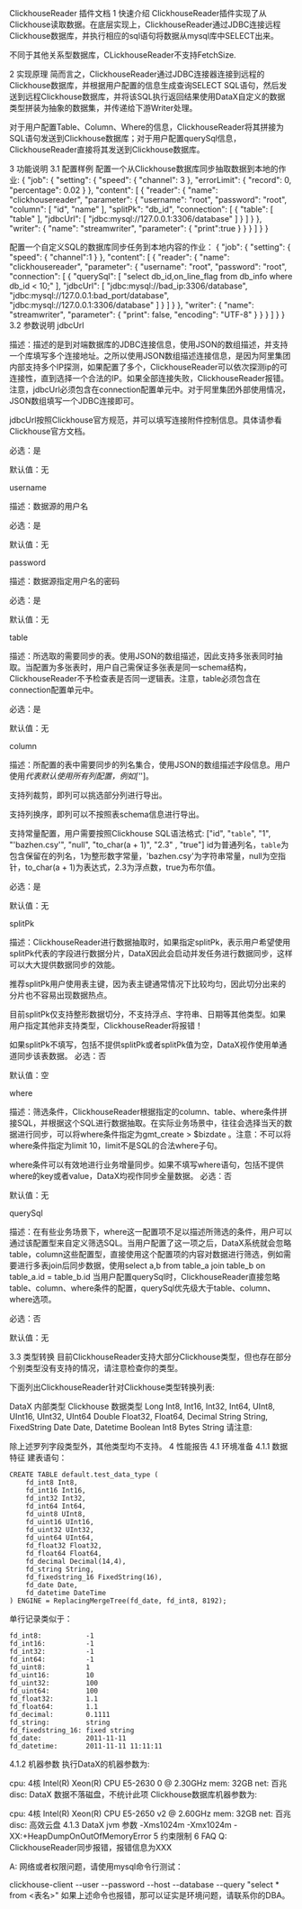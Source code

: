 ClickhouseReader 插件文档
1 快速介绍
ClickhouseReader插件实现了从Clickhouse读取数据。在底层实现上，ClickhouseReader通过JDBC连接远程Clickhouse数据库，并执行相应的sql语句将数据从mysql库中SELECT出来。

不同于其他关系型数据库，CLickhouseReader不支持FetchSize.

2 实现原理
简而言之，ClickhouseReader通过JDBC连接器连接到远程的Clickhouse数据库，并根据用户配置的信息生成查询SELECT SQL语句，然后发送到远程Clickhouse数据库，并将该SQL执行返回结果使用DataX自定义的数据类型拼装为抽象的数据集，并传递给下游Writer处理。

对于用户配置Table、Column、Where的信息，ClickhouseReader将其拼接为SQL语句发送到Clickhouse数据库；对于用户配置querySql信息，ClickhouseReader直接将其发送到Clickhouse数据库。

3 功能说明
3.1 配置样例
配置一个从Clickhouse数据库同步抽取数据到本地的作业:
{
    "job": {
        "setting": {
            "speed": {
                 "channel": 3
            },
            "errorLimit": {
                "record": 0,
                "percentage": 0.02
            }
        },
        "content": [
            {
                "reader": {
                    "name": "clickhousereader",
                    "parameter": {
                        "username": "root",
                        "password": "root",
                        "column": [
                            "id",
                            "name"
                        ],
                        "splitPk": "db_id",
                        "connection": [
                            {
                                "table": [
                                    "table"
                                ],
                                "jdbcUrl": [
     "jdbc:mysql://127.0.0.1:3306/database"
                                ]
                            }
                        ]
                    }
                },
               "writer": {
                    "name": "streamwriter",
                    "parameter": {
                        "print":true
                    }
                }
            }
        ]
    }
}

配置一个自定义SQL的数据库同步任务到本地内容的作业：
{
    "job": {
        "setting": {
            "speed": {
                 "channel":1
            }
        },
        "content": [
            {
                "reader": {
                    "name": "clickhousereader",
                    "parameter": {
                        "username": "root",
                        "password": "root",
                        "connection": [
                            {
                                "querySql": [
                                    "select db_id,on_line_flag from db_info where db_id < 10;"
                                ],
                                "jdbcUrl": [
                                    "jdbc:mysql://bad_ip:3306/database",
                                    "jdbc:mysql://127.0.0.1:bad_port/database",
                                    "jdbc:mysql://127.0.0.1:3306/database"
                                ]
                            }
                        ]
                    }
                },
                "writer": {
                    "name": "streamwriter",
                    "parameter": {
                        "print": false,
                        "encoding": "UTF-8"
                    }
                }
            }
        ]
    }
}
3.2 参数说明
jdbcUrl

描述：描述的是到对端数据库的JDBC连接信息，使用JSON的数组描述，并支持一个库填写多个连接地址。之所以使用JSON数组描述连接信息，是因为阿里集团内部支持多个IP探测，如果配置了多个，ClickhouseReader可以依次探测ip的可连接性，直到选择一个合法的IP。如果全部连接失败，ClickhouseReader报错。 注意，jdbcUrl必须包含在connection配置单元中。对于阿里集团外部使用情况，JSON数组填写一个JDBC连接即可。

jdbcUrl按照Clickhouse官方规范，并可以填写连接附件控制信息。具体请参看Clickhouse官方文档。

必选：是

默认值：无

username

描述：数据源的用户名

必选：是

默认值：无

password

描述：数据源指定用户名的密码

必选：是

默认值：无

table

描述：所选取的需要同步的表。使用JSON的数组描述，因此支持多张表同时抽取。当配置为多张表时，用户自己需保证多张表是同一schema结构，ClickhouseReader不予检查表是否同一逻辑表。注意，table必须包含在connection配置单元中。

必选：是

默认值：无

column

描述：所配置的表中需要同步的列名集合，使用JSON的数组描述字段信息。用户使用*代表默认使用所有列配置，例如['*']。

支持列裁剪，即列可以挑选部分列进行导出。

支持列换序，即列可以不按照表schema信息进行导出。

支持常量配置，用户需要按照Clickhouse SQL语法格式: ["id", "`table`", "1", "'bazhen.csy'", "null", "to_char(a + 1)", "2.3" , "true"] id为普通列名，`table`为包含保留在的列名，1为整形数字常量，'bazhen.csy'为字符串常量，null为空指针，to_char(a + 1)为表达式，2.3为浮点数，true为布尔值。

必选：是

默认值：无

splitPk

描述：ClickhouseReader进行数据抽取时，如果指定splitPk，表示用户希望使用splitPk代表的字段进行数据分片，DataX因此会启动并发任务进行数据同步，这样可以大大提供数据同步的效能。

推荐splitPk用户使用表主键，因为表主键通常情况下比较均匀，因此切分出来的分片也不容易出现数据热点。

 目前splitPk仅支持整形数据切分，不支持浮点、字符串、日期等其他类型。如果用户指定其他非支持类型，ClickhouseReader将报错！

如果splitPk不填写，包括不提供splitPk或者splitPk值为空，DataX视作使用单通道同步该表数据。
必选：否

默认值：空

where

描述：筛选条件，ClickhouseReader根据指定的column、table、where条件拼接SQL，并根据这个SQL进行数据抽取。在实际业务场景中，往往会选择当天的数据进行同步，可以将where条件指定为gmt_create > $bizdate 。注意：不可以将where条件指定为limit 10，limit不是SQL的合法where子句。

where条件可以有效地进行业务增量同步。如果不填写where语句，包括不提供where的key或者value，DataX均视作同步全量数据。
必选：否

默认值：无

querySql

描述：在有些业务场景下，where这一配置项不足以描述所筛选的条件，用户可以通过该配置型来自定义筛选SQL。当用户配置了这一项之后，DataX系统就会忽略table，column这些配置型，直接使用这个配置项的内容对数据进行筛选，例如需要进行多表join后同步数据，使用select a,b from table_a join table_b on table_a.id = table_b.id
当用户配置querySql时，ClickhouseReader直接忽略table、column、where条件的配置，querySql优先级大于table、column、where选项。

必选：否

默认值：无

3.3 类型转换
目前ClickhouseReader支持大部分Clickhouse类型，但也存在部分个别类型没有支持的情况，请注意检查你的类型。

下面列出ClickhouseReader针对Clickhouse类型转换列表:

DataX 内部类型	Clickhouse 数据类型
Long	Int8, Int16, Int32, Int64, UInt8, UInt16, UInt32, UInt64
Double	Float32, Float64, Decimal
String	String, FixedString
Date	Date, Datetime
Boolean	Int8
Bytes	String
请注意:

除上述罗列字段类型外，其他类型均不支持。
4 性能报告
4.1 环境准备
4.1.1 数据特征
建表语句：

    CREATE TABLE default.test_data_type (
        fd_int8 Int8,
        fd_int16 Int16,
        fd_int32 Int32,
        fd_int64 Int64,
        fd_uint8 UInt8,
        fd_uint16 UInt16,
        fd_uint32 UInt32,
        fd_uint64 UInt64,
        fd_float32 Float32,
        fd_float64 Float64,
        fd_decimal Decimal(14,4),
        fd_string String,
        fd_fixedstring_16 FixedString(16),
        fd_date Date,
        fd_datetime DateTime
    ) ENGINE = ReplacingMergeTree(fd_date, fd_int8, 8192);
单行记录类似于：

    fd_int8:           -1
    fd_int16:          -1
    fd_int32:          -1
    fd_int64:          -1
    fd_uint8:          1
    fd_uint16:         10
    fd_uint32:         100
    fd_uint64:         100
    fd_float32:        1.1
    fd_float64:        1.1
    fd_decimal:        0.1111
    fd_string:         string
    fd_fixedstring_16: fixed string
    fd_date:           2011-11-11
    fd_datetime:       2011-11-11 11:11:11
4.1.2 机器参数
执行DataX的机器参数为:

cpu: 4核 Intel(R) Xeon(R) CPU E5-2630 0 @ 2.30GHz
mem: 32GB
net: 百兆
disc: DataX 数据不落磁盘，不统计此项
Clickhouse数据库机器参数为:

cpu: 4核 Intel(R) Xeon(R) CPU E5-2650 v2 @ 2.60GHz
mem: 32GB
net: 百兆
disc: 高效云盘
4.1.3 DataX jvm 参数
-Xms1024m -Xmx1024m -XX:+HeapDumpOnOutOfMemoryError
5 约束限制
6 FAQ
Q: ClickhouseReader同步报错，报错信息为XXX

A: 网络或者权限问题，请使用mysql命令行测试：

clickhouse-client --user <username> --password <password> --host <ip> --database <database> --query "select * from <表名>"
如果上述命令也报错，那可以证实是环境问题，请联系你的DBA。